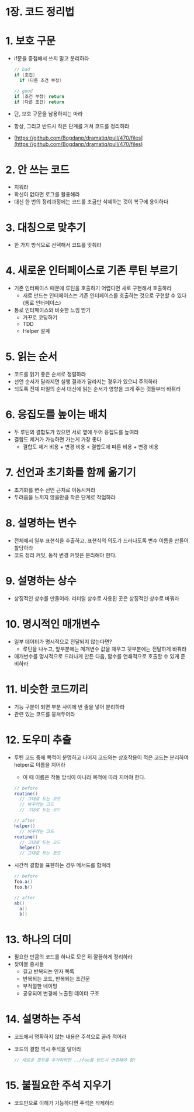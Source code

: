 # 1장. 코드 정리법

# 1. 보호 구문

- if문을 중첩해서 쓰지 말고 분리하라
    
    ```java
    // bad
    if (조건)
      if (다른 조건 부정)
    
    // good 
    if (조건 부정) return
    if (다른 조건) return
    ```
    
- 단, 보호 구문을 남용하지는 마라
- 항상, 그리고 반드시 작은 단계를 거쳐 코드를 정리하라
- [https://github.com/Bogdanp/dramatiq/pull/470/files](https://github.com/Bogdanp/dramatiq/pull/470/files)

# 2. 안 쓰는 코드

- 지워라
- 확신이 없다면 로그를 활용해라
- 대신 한 번의 정리과정에는 코드를 조금만 삭제하는 것이 복구에 용이하다

# 3. 대칭으로 맞추기

- 한 가지 방식으로 선택해서 코드를 맞춰라

# 4. 새로운 인터페이스로 기존 루틴 부르기

- 기존 인터페이스 때문에 루틴을 호출하기 어렵다면 새로 구현해서 호출하라
    - 새로 만드는 인터페이스는 기존 인터페이스를 호출하는 것으로 구현할 수 있다 (통로 인터페이스)
- 통로 인터페이스와 비슷한 느낌 받기
    - 거꾸로 코딩하기
    - TDD
    - Helper 설계

# 5. 읽는 순서

- 코드를 읽기 좋은 순서로 정렬하라
- 선언 순서가 달라지면 실행 결과가 달라지는 경우가 있으니 주의하라
- 되도록 전체 파일의 순서 대신에 읽는 순서가 영향을 크게 주는 것들부터 바꿔라

# 6. 응집도를 높이는 배치

- 두 루틴의 결합도가 있으면 서로 옆에 두어 응집도를 높여라
- 결합도 제거가 가능하면 가는게 가장 좋다
    - 결합도 제거 비용 + 변경 비용 < 결합도에 따른 비용 + 변경 비용

# 7. 선언과 초기화를 함께 옮기기

- 초기화를 변수 선언 근처로 이동시켜라
- 두려움을 느끼지 않을만큼 작은 단계로 작업하라

# 8. 설명하는 변수

- 전체에서 일부 표현식을 추출하고, 표현식의 의도가 드러나도록 변수 이름을 만들어 할당하라
- 코드 정리 커밋, 동작 변경 커밋은 분리해야 한다.

# 9. 설명하는 상수

- 상징적인 상수를 만들어라. 리터럴 상수로 사용된 곳은 상징적인 상수로 바꿔라

# 10. 명시적인 매개변수

- 일부 데이터가 명시적으로 전달되지 않는다면?
    - 루틴을 나누고, 앞부분에는 매개변수 값을 채우고 뒷부분에는 전달하게 바꿔라
- 매개변수를 명시적으로 드러나게 만든 다음, 함수를 연쇄적으로 호출할 수 있게 준비하라

# 11. 비슷한 코드끼리

- 기능 구분이 되면 부분 사이에 빈 줄을 넣어 분리하라
- 관련 있는 코드를 뭉쳐두어라

# 12. 도우미 추출

- 루틴 코드 중에 목적이 분명하고 나머지 코드와는 상호작용이 적은 코드는 분리하여 helper로 이름을 지어라
    - 이 때 이름은 작동 방식이 아니라 목적에 따라 지어야 한다.
    
    ```java
    // before
    routine()
      // 그대로 두는 코드 
      // 바꾸려는 코드
      // 그대로 두는 코드 
    
    // after
    helper()
      // 바꾸려는 코드
    routine()
      // 그대로 두는 코드 
      helper()
      // 그대로 두는 코드 
    ```
    
- 시간적 결합을 표햔하는 경우 메서드를 합쳐라
    
    ```java
    // before
    foo.a()
    foo.b()
    
    // after
    ab()
      a()
      b()
    ```
    

# 13. 하나의 더미

- 필요한 만큼의 코드를 하나로 모은 뒤 깔끔하게 정리하라
- 찾아볼 증사들
    - 길고 반복되는 인자 목록
    - 반복되는 코드, 반복되는 조건문
    - 부적절한 네이밍
    - 공유되어 변경에 노출된 데이터 구조

# 14. 설명하는 주석

- 코드에서 명확하지 않는 내용은 주석으로 골라 적어라
- 코드의 결함 역시 주석을 달아라
    
    ```java
    // 새로운 경우를 추가하려면 ../foo를 반드시 변경해야 함!
    ```
    

# 15. 불필요한 주석 지우기

- 코드만으로 이해가 가능하다면 주석은 삭제하라